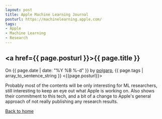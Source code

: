 ```yaml
---
layout: post
title: Apple Machine Learning Journal
posturl: https://machinelearning.apple.com/
tags: 
- Apple
- Machine Learning
- Research
---
```


## <a href={{ page.posturl }}>{{ page.title }}</a>
On {{ page.date | date: "%Y %B %-d" }} by <a href="https://twitter.com/polgarp">polgarp</a>, {{ page.tags  | array_to_sentence_string }} 
<{{page.posturl}}>

Probably most of the contents will be only interesting for ML researchers, still interesting to keep an eye out what Apple is working on. Also shows their commitment to this tech, and a bit of a change to Apple's general approach of not really publishing any research results.

<!--more-->
<a href="{{ site.baseurl }}">Back to home</a>
